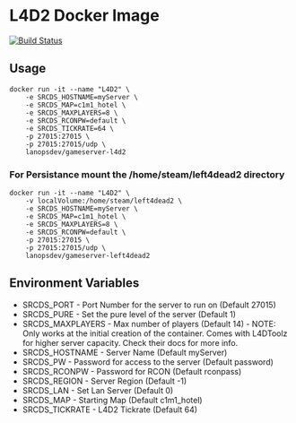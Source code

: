 # L4D2 Docker Image
[![Build Status](http://drone.th0rn0.co.uk/api/badges/LanOps/gameserver-l4d2/status.svg)](http://drone.th0rn0.co.uk/LanOps/gameserver-l4d2)

## Usage

```
docker run -it --name "L4D2" \
    -e SRCDS_HOSTNAME=myServer \
    -e SRCDS_MAP=c1m1_hotel \
    -e SRCDS_MAXPLAYERS=8 \
    -e SRCDS_RCONPW=default \
    -e SRCDS_TICKRATE=64 \
    -p 27015:27015 \
    -p 27015:27015/udp \
    lanopsdev/gameserver-l4d2
```

### For Persistance mount the /home/steam/left4dead2 directory

```
docker run -it --name "L4D2" \
    -v localVolume:/home/steam/left4dead2 \
    -e SRCDS_HOSTNAME=myServer \
    -e SRCDS_MAP=c1m1_hotel \
    -e SRCDS_MAXPLAYERS=8 \
    -e SRCDS_RCONPW=default \
    -p 27015:27015 \
    -p 27015:27015/udp \
    lanopsdev/gameserver-left4dead2
```


## Environment Variables

* SRCDS_PORT - Port Number for the server to run on (Default 27015)
* SRCDS_PURE - Set the pure level of the server (Default 1)
* SRCDS_MAXPLAYERS - Max number of players (Default 14) - NOTE: Only works at the initial creation of the container. Comes with L4DToolz for higher server capacity. Check their docs for more info.
* SRCDS_HOSTNAME - Server Name (Default myServer)
* SRCDS_PW - Password for access to the server (Default password)
* SRCDS_RCONPW - Password for RCON (Default rconpass)
* SRCDS_REGION - Server Region (Default -1)
* SRCDS_LAN - Set Lan Server (Default 0)
* SRCDS_MAP - Starting Map (Default c1m1_hotel)
* SRCDS_TICKRATE - L4D2 Tickrate (Default 64)
